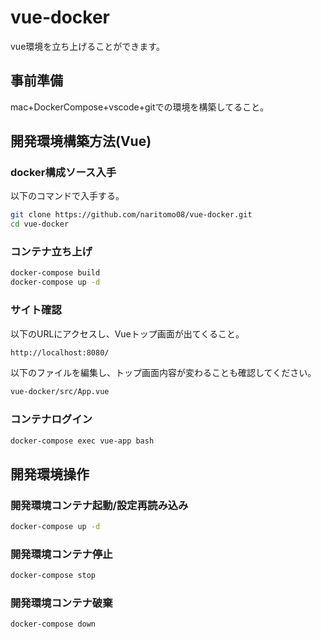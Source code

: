# vue-docker

vue環境を立ち上げることができます。

## 事前準備

mac+DockerCompose+vscode+gitでの環境を構築してること。

## 開発環境構築方法(Vue)

### docker構成ソース入手

以下のコマンドで入手する。

```bash
git clone https://github.com/naritomo08/vue-docker.git
cd vue-docker
```

### コンテナ立ち上げ

```bash
docker-compose build
docker-compose up -d
```

### サイト確認

以下のURLにアクセスし、Vueトップ画面が出てくること。

```bash
http://localhost:8080/
```

以下のファイルを編集し、トップ画面内容が変わることも確認してください。

```bash
vue-docker/src/App.vue
```

### コンテナログイン

```bash
docker-compose exec vue-app bash
```

## 開発環境操作

### 開発環境コンテナ起動/設定再読み込み

```bash
docker-compose up -d
```

### 開発環境コンテナ停止

```bash
docker-compose stop
```

### 開発環境コンテナ破棄

```bash
docker-compose down
```